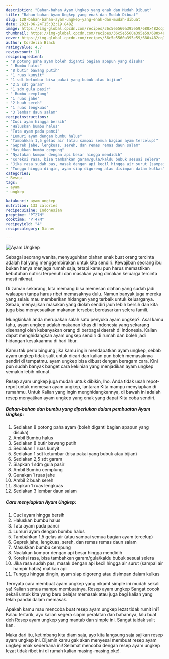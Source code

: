 ```yaml
---
description: "Bahan-bahan Ayam Ungkep yang enak dan Mudah Dibuat"
title: "Bahan-bahan Ayam Ungkep yang enak dan Mudah Dibuat"
slug: 128-bahan-bahan-ayam-ungkep-yang-enak-dan-mudah-dibuat
date: 2021-06-24T15:32:19.848Z
image: https://img-global.cpcdn.com/recipes/36c5e5560a395e59/680x482cq70/ayam-ungkep-foto-resep-utama.jpg
thumbnail: https://img-global.cpcdn.com/recipes/36c5e5560a395e59/680x482cq70/ayam-ungkep-foto-resep-utama.jpg
cover: https://img-global.cpcdn.com/recipes/36c5e5560a395e59/680x482cq70/ayam-ungkep-foto-resep-utama.jpg
author: Cordelia Black
ratingvalue: 4.7
reviewcount: 11
recipeingredient:
- "8 potong paha ayam boleh diganti bagian apapun yang disuka"
- " Bumbu halus"
- "8 butir bawang putih"
- "1 ruas kunyit"
- "1 sdt ketumbar bisa pakai yang bubuk atau bijian"
- "2,5 sdt garam"
- "1 sdm gula pasir"
- " Bumbu cemplung"
- "1 ruas jahe"
- "2 buah sereh"
- "1 ruas lengkuas"
- "3 lembar daun salam"
recipeinstructions:
- "Cuci ayam hingga bersih"
- "Haluskan bumbu halus"
- "Tata ayam pada panci"
- "Lumuri ayam dengan bumbu halus"
- "Tambahkan 1,5 gelas air (atau sampai semua bagian ayam tercelup)"
- "Geprek jahe, lengkuas, sereh, dan remas remas daun salam"
- "Masukkan bumbu cempung"
- "Nyalakan kompor dengan api besar hingga mendidih"
- "Koreksi rasa, bisa tambahkan garam/gula/kaldu bubuk sesuai selera"
- "Jika rasa sudah pas, masak dengan api kecil hingga air surut (sampai air hampir habis) matikan api"
- "Tunggu hingga dingin, ayam siap digoreng atau disimpan dalam kulkas"
categories:
- Resep
tags:
- ayam
- ungkep

katakunci: ayam ungkep 
nutrition: 133 calories
recipecuisine: Indonesian
preptime: "PT27M"
cooktime: "PT47M"
recipeyield: "4"
recipecategory: Dinner

---
```



![Ayam Ungkep](https://img-global.cpcdn.com/recipes/36c5e5560a395e59/680x482cq70/ayam-ungkep-foto-resep-utama.jpg)

Sebagai seorang wanita, menyuguhkan olahan enak buat orang tercinta adalah hal yang menggembirakan untuk kita sendiri. Kewajiban seorang ibu bukan hanya menjaga rumah saja, tetapi kamu pun harus memastikan kebutuhan nutrisi terpenuhi dan masakan yang dimakan keluarga tercinta mesti nikmat.

Di zaman  sekarang, kita memang bisa memesan olahan yang sudah jadi walaupun tanpa harus ribet memasaknya dulu. Namun banyak juga mereka yang selalu mau memberikan hidangan yang terbaik untuk keluarganya. Sebab, menyajikan masakan yang diolah sendiri jauh lebih bersih dan kita juga bisa menyesuaikan makanan tersebut berdasarkan selera famili. 



Mungkinkah anda merupakan salah satu penyuka ayam ungkep?. Asal kamu tahu, ayam ungkep adalah makanan khas di Indonesia yang sekarang disenangi oleh kebanyakan orang di berbagai daerah di Indonesia. Kalian dapat menghidangkan ayam ungkep sendiri di rumah dan boleh jadi hidangan kesukaanmu di hari libur.

Kamu tak perlu bingung jika kamu ingin mendapatkan ayam ungkep, sebab ayam ungkep tidak sulit untuk dicari dan kalian pun boleh memasaknya sendiri di tempatmu. ayam ungkep bisa dibuat dengan beragam cara. Kini pun sudah banyak banget cara kekinian yang menjadikan ayam ungkep semakin lebih nikmat.

Resep ayam ungkep juga mudah untuk dibikin, lho. Anda tidak usah repot-repot untuk memesan ayam ungkep, lantaran Kita mampu menyiapkan di rumahmu. Untuk Kalian yang ingin menghidangkannya, di bawah ini adalah resep menyajikan ayam ungkep yang enak yang dapat Kita coba sendiri.

<!--inarticleads1-->

##### Bahan-bahan dan bumbu yang diperlukan dalam pembuatan Ayam Ungkep:

1. Sediakan 8 potong paha ayam (boleh diganti bagian apapun yang disuka)
1. Ambil  Bumbu halus
1. Sediakan 8 butir bawang putih
1. Sediakan 1 ruas kunyit
1. Sediakan 1 sdt ketumbar (bisa pakai yang bubuk atau bijian)
1. Sediakan 2,5 sdt garam
1. Siapkan 1 sdm gula pasir
1. Ambil  Bumbu cemplung
1. Gunakan 1 ruas jahe
1. Ambil 2 buah sereh
1. Siapkan 1 ruas lengkuas
1. Sediakan 3 lembar daun salam




<!--inarticleads2-->

##### Cara menyiapkan Ayam Ungkep:

1. Cuci ayam hingga bersih
1. Haluskan bumbu halus
1. Tata ayam pada panci
1. Lumuri ayam dengan bumbu halus
1. Tambahkan 1,5 gelas air (atau sampai semua bagian ayam tercelup)
1. Geprek jahe, lengkuas, sereh, dan remas remas daun salam
1. Masukkan bumbu cempung
1. Nyalakan kompor dengan api besar hingga mendidih
1. Koreksi rasa, bisa tambahkan garam/gula/kaldu bubuk sesuai selera
1. Jika rasa sudah pas, masak dengan api kecil hingga air surut (sampai air hampir habis) matikan api
1. Tunggu hingga dingin, ayam siap digoreng atau disimpan dalam kulkas




Ternyata cara membuat ayam ungkep yang nikamt simple ini mudah sekali ya! Kalian semua mampu membuatnya. Resep ayam ungkep Sangat cocok sekali untuk kita yang baru belajar memasak atau juga bagi kalian yang telah pandai dalam memasak.

Apakah kamu mau mencoba buat resep ayam ungkep lezat tidak rumit ini? Kalau tertarik, ayo kalian segera siapin peralatan dan bahannya, lalu buat deh Resep ayam ungkep yang mantab dan simple ini. Sangat taidak sulit kan. 

Maka dari itu, ketimbang kita diam saja, ayo kita langsung saja sajikan resep ayam ungkep ini. Dijamin kamu gak akan menyesal membuat resep ayam ungkep enak sederhana ini! Selamat mencoba dengan resep ayam ungkep lezat tidak ribet ini di rumah kalian masing-masing,oke!.

